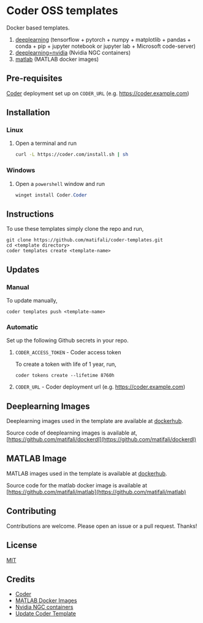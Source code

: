 # Coder OSS templates

Docker based templates.

1. [deeplearning](https://github.com/matifali/coder-templates/tree/master/deeplearning) (tensorflow + pytorch + numpy + matplotlib + pandas + conda + pip + jupyter notebook or jupyter lab + Microsoft code-server)
2. [deeplearning=nvidia](https://github.com/matifali/coder-templates/tree/master/deeplearning-nvidia) (Nvidia NGC containers)
3. [matlab](https://github.com/matifali/coder-templates/tree/master/matlab) (MATLAB docker images)

## Pre-requisites

[Coder](github.com/coder/coder) deployment set up on `CODER_URL` (e.g. https://coder.example.com)

## Installation

### Linux

1. Open a terminal and run

   ```bash
   curl -L https://coder.com/install.sh | sh
   ```

### Windows

1. Open a `powershell` window and run

   ```powershell
   winget install Coder.Coder
   ```

## Instructions

To use these templates simply clone the repo and run,

```console
git clone https://github.com/matifali/coder-templates.git
cd <template directory>
coder templates create <template-name>
```

## Updates

### Manual

To update manually,

```console
coder templates push <template-name>
```

### Automatic

Set up the following Github secrets in your repo.

1. `CODER_ACCESS_TOKEN` - Coder access token

   To create a token with life of 1 year, run,

   ```shell
   coder tokens create --lifetime 8760h
   ```

2. `CODER_URL` - Coder deployment url (e.g. https://coder.example.com)

## Deeplearning Images

Deeplearning images used in the template are available at [dockerhub](https://hub.docker.com/repository/docker/matifali/dockerdl).

Source code of deeplearning images is available at, [https://github.com/matifali/dockerdl](https://github.com/matifali/dockerdl)

## MATLAB Image

MATLAB images used in the template is available at [dockerhub](https://hub.docker.com/repository/docker/matifali/matlab).

Source code for the matlab docker image is available at [https://github.com/matifali/matlab](https://github.com/matifali/matlab)

## Contributing

Contributions are welcome. Please open an issue or a pull request. Thanks!

## License

[MIT](./LICENSE)

## Credits

- [Coder](https://github.com/coder/coder)
- [MATLAB Docker Images](https://hub.docker.com/r/matlab/matlab)
- [Nvidia NGC containers](https://ngc.nvidia.com/catalog/containers)
- [Update Coder Template](https://github.com/marketplace/actions/update-coder-template)
